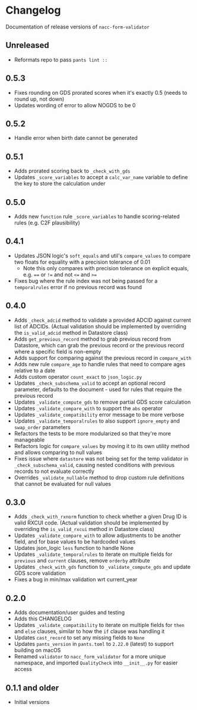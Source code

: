 # Changelog

Documentation of release versions of `nacc-form-validator`

## Unreleased

* Reformats repo to pass `pants lint ::`

## 0.5.3

* Fixes rounding on GDS prorated scores when it's exactly 0.5 (needs to round up, not down)
* Updates wording of error to allow NOGDS to be 0

## 0.5.2

* Handle error when birth date cannot be generated

## 0.5.1

* Adds prorated scoring back to `_check_with_gds` 
* Updates `_score_variables` to accept a `calc_var_name` variable to define the key to store the calculation under

## 0.5.0

* Adds new `function` rule `_score_variables` to handle scoring-related rules (e.g. C2F plausibility)

## 0.4.1

* Updates JSON logic's `soft_equals` and util's `compare_values` to compare two floats for equality with a precision tolerance of 0.01
	* Note this only compares with precision tolerance on explicit equals, e.g. `==` or `!=` and not `<=` and `>=`
* Fixes bug where the rule index was not being passed for a `temporalrules` error if no previous record was found

## 0.4.0

* Adds `_check_adcid` method to validate a provided ADCID against current list of ADCIDs. (Actual validation should be implemented by overriding the `is_valid_adcid` method in Datastore class)
* Adds `get_previous_record` method to grab previous record from Datastore, which can grab the previous record or the previous record where a specific field is non-empty
* Adds support for comparing against the previous record in `compare_with`
* Adds new rule `compare_age` to handle rules that need to compare ages relative to a date
* Adds custom operator `count_exact` to `json_logic.py`
* Updates `_check_subschema_valid` to accept an optional record parameter, defaults to the document - used for rules that require the previous record
* Updates `_validate_compute_gds` to remove partial GDS score calculation
* Updates `_validate_compare_with` to support the `abs` operator
* Updates `_validate_compatibility` error message to be more verbose
* Updates `_validate_temporalrules` to also support `ignore_empty` and `swap_order` parameters
* Refactors the tests to be more modularized so that they're more manageable
* Refactors logic for `compare_values` by moving it to its own utility method and allows comparing to null values
* Fixes issue where `datastore` was not being set for the temp validator in `_check_subschema_valid`, causing nested conditions with previous records to not evaluate correctly
* Overrides `_validate_nullable` method to drop custom rule definitions that cannot be evaluated for null values

## 0.3.0

* Adds `_check_with_rxnorm` function to check whether a given Drug ID is valid RXCUI code. (Actual validation should be implemented by overriding the `is_valid_rxcui` method in Datastore class)
* Updates `_validate_compare_with` to allow adjustments to be another field, and for base values to be hardcoded values
* Updates json_logic `less` function to handle None
* Updates `_validate_temporalrules` to iterate on multiple fields for `previous` and `current` clauses, remove `orderby` attribute
* Updates `_check_with_gds` function to `_validate_compute_gds` and update GDS score validation
* Fixes a bug in min/max validation wrt current_year

## 0.2.0

* Adds documentation/user guides and testing
* Adds this CHANGELOG
* Updates `_validate_compatibility` to iterate on multiple fields for `then` and `else` clauses, similar to how the `if` clause was handling it
* Updates `cast_record` to set any missing fields to `None`
* Updates `pants_version` in `pants.toml` to `2.22.0` (latest) to support building on macOS
* Renamed `validator` to `nacc_form_validator` for a more unique namespace, and imported `QualityCheck` into `__init__.py` for easier access

## 0.1.1 and older

* Initial versions
